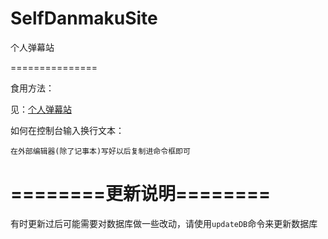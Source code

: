 SelfDanmakuSite
===============

个人弹幕站

===============



食用方法：

见：<a href="http://luojia.me/%E4%B8%AA%E4%BA%BA%E5%BC%B9%E5%B9%95%E7%AB%99/" target="_blank">个人弹幕站</a>
	
	
如何在控制台输入换行文本：

	在外部编辑器(除了记事本)写好以后复制进命令框即可
	

========更新说明========
========================

有时更新过后可能需要对数据库做一些改动，请使用`updateDB`命令来更新数据库